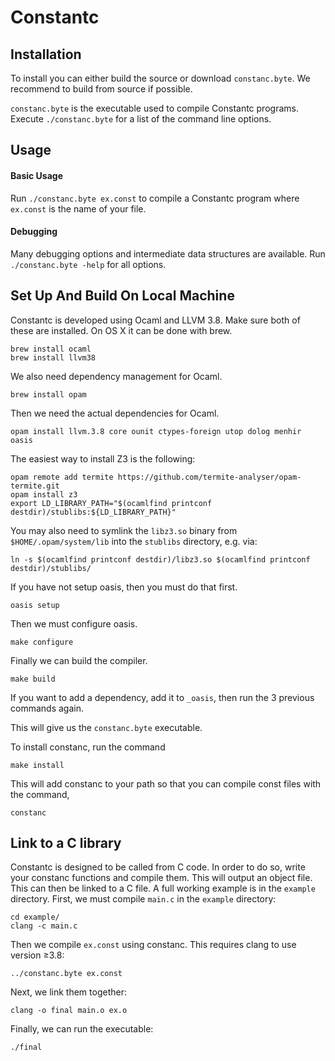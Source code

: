 # Constantc

## Installation

To install you can either build the source or download ```constanc.byte```. We recommend to build from source if possible.

```constanc.byte``` is the executable used to compile Constantc programs. Execute ```./constanc.byte``` for a list of the command line options.

## Usage

#### Basic Usage

Run ```./constanc.byte ex.const``` to compile a Constantc program where ```ex.const``` is the name of your file.

#### Debugging

Many debugging options and intermediate data structures are available. Run ```./constanc.byte -help``` for all options.

## Set Up And Build On Local Machine

Constantc is developed using Ocaml and LLVM 3.8. Make sure both of these are installed.
On OS X it can be done with brew.

```
brew install ocaml
brew install llvm38
```

We also need dependency management for Ocaml.

```brew install opam```

Then we need the actual dependencies for Ocaml.

```opam install llvm.3.8 core ounit ctypes-foreign utop dolog menhir oasis```

The easiest way to install Z3 is the following:

```
opam remote add termite https://github.com/termite-analyser/opam-termite.git
opam install z3
export LD_LIBRARY_PATH="$(ocamlfind printconf destdir)/stublibs:${LD_LIBRARY_PATH}"
```

You may also need to symlink the ```libz3.so``` binary from ```$HOME/.opam/system/lib``` into
the ```stublibs``` directory, e.g. via:

```
ln -s $(ocamlfind printconf destdir)/libz3.so $(ocamlfind printconf destdir)/stublibs/
```

If you have not setup oasis, then you must do that first.

```oasis setup```

Then we must configure oasis.

```make configure```

Finally we can build the compiler.

```make build```

If you want to add a dependency, add it to ```_oasis```, then run the 3 previous commands again.

This will give us the ```constanc.byte``` executable.

To install constanc, run the command

```make install```

This will add constanc to your path so that you can compile const files with the command,

```constanc```

## Link to a C library

Constantc is designed to be called from C code. In order to do so, write your constanc functions and compile them. This will output an object file. This can then be linked to a C file. A full working example is in the `example` directory. First, we must compile ```main.c``` in the `example` directory:

```
cd example/
clang -c main.c
```

Then we compile ```ex.const``` using constanc. This requires clang to use version ≥3.8:

```../constanc.byte ex.const```

Next, we link them together:

```clang -o final main.o ex.o```

Finally, we can run the executable:

```./final ```
